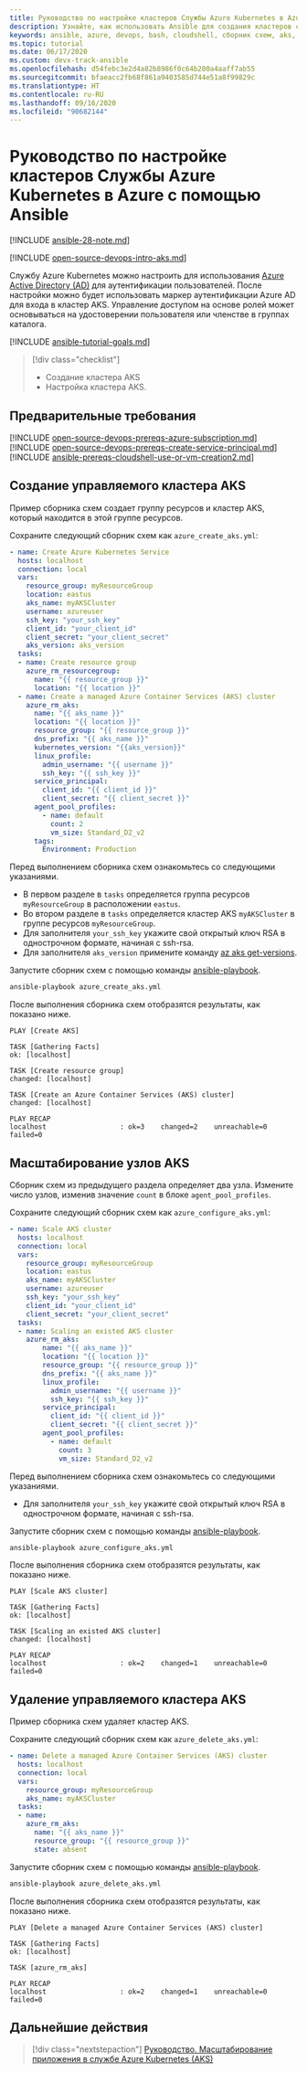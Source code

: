 ```yaml
---
title: Руководство по настройке кластеров Службы Azure Kubernetes в Azure с помощью Ansible
description: Узнайте, как использовать Ansible для создания кластеров службы Azure Kubernetes и управления ими в Azure.
keywords: ansible, azure, devops, bash, cloudshell, сборник схем, aks, контейнер, aks, kubernetes
ms.topic: tutorial
ms.date: 06/17/2020
ms.custom: devx-track-ansible
ms.openlocfilehash: d54febc3e2d4a82b8986f0c64b200a4aaff7ab55
ms.sourcegitcommit: bfaeacc2fb68f861a9403585d744e51a8f99829c
ms.translationtype: HT
ms.contentlocale: ru-RU
ms.lasthandoff: 09/16/2020
ms.locfileid: "90682144"
---
```

# <a name="tutorial-configure-azure-kubernetes-service-aks-clusters-in-azure-using-ansible"></a>Руководство по настройке кластеров Службы Azure Kubernetes в Azure с помощью Ansible

[!INCLUDE [ansible-28-note.md](includes/ansible-28-note.md)]

[!INCLUDE [open-source-devops-intro-aks.md](../includes/open-source-devops-intro-aks.md)]

Службу Azure Kubernetes можно настроить для использования [Azure Active Directory (AD)](/azure/active-directory/) для аутентификации пользователей. После настройки можно будет использовать маркер аутентификации Azure AD для входа в кластер AKS. Управление доступом на основе ролей может основываться на удостоверении пользователя или членстве в группах каталога.

[!INCLUDE [ansible-tutorial-goals.md](includes/ansible-tutorial-goals.md)]

> [!div class="checklist"]
>
> * Создание кластера AKS
> * Настройка кластера AKS.

## <a name="prerequisites"></a>Предварительные требования

[!INCLUDE [open-source-devops-prereqs-azure-subscription.md](../includes/open-source-devops-prereqs-azure-subscription.md)]
[!INCLUDE [open-source-devops-prereqs-create-service-principal.md](../includes/open-source-devops-prereqs-create-service-principal.md)]
[!INCLUDE [ansible-prereqs-cloudshell-use-or-vm-creation2.md](includes/ansible-prereqs-cloudshell-use-or-vm-creation2.md)]

## <a name="create-a-managed-aks-cluster"></a>Создание управляемого кластера AKS

Пример сборника схем создает группу ресурсов и кластер AKS, который находится в этой группе ресурсов.

Сохраните следующий сборник схем как `azure_create_aks.yml`:

```yml
- name: Create Azure Kubernetes Service
  hosts: localhost
  connection: local
  vars:
    resource_group: myResourceGroup
    location: eastus
    aks_name: myAKSCluster
    username: azureuser
    ssh_key: "your_ssh_key"
    client_id: "your_client_id"
    client_secret: "your_client_secret"
    aks_version: aks_version
  tasks:
  - name: Create resource group
    azure_rm_resourcegroup:
      name: "{{ resource_group }}"
      location: "{{ location }}"
  - name: Create a managed Azure Container Services (AKS) cluster
    azure_rm_aks:
      name: "{{ aks_name }}"
      location: "{{ location }}"
      resource_group: "{{ resource_group }}"
      dns_prefix: "{{ aks_name }}"
      kubernetes_version: "{{aks_version}}"
      linux_profile:
        admin_username: "{{ username }}"
        ssh_key: "{{ ssh_key }}"
      service_principal:
        client_id: "{{ client_id }}"
        client_secret: "{{ client_secret }}"
      agent_pool_profiles:
        - name: default
          count: 2
          vm_size: Standard_D2_v2
      tags:
        Environment: Production
```

Перед выполнением сборника схем ознакомьтесь со следующими указаниями.

- В первом разделе в `tasks` определяется группа ресурсов `myResourceGroup` в расположении `eastus`.
- Во втором разделе в `tasks` определяется кластер AKS `myAKSCluster` в группе ресурсов `myResourceGroup`.
- Для заполнителя `your_ssh_key` укажите свой открытый ключ RSA в однострочном формате, начиная с ssh-rsa.
- Для заполнителя `aks_version` примените команду [az aks get-versions](/cli/azure/aks#az-aks-get-versions).

Запустите сборник схем с помощью команды [ansible-playbook](https://docs.ansible.com/ansible/latest/cli/ansible-playbook.html).

```bash
ansible-playbook azure_create_aks.yml
```

После выполнения сборника схем отобразятся результаты, как показано ниже.

```Output
PLAY [Create AKS] 

TASK [Gathering Facts] 
ok: [localhost]

TASK [Create resource group] 
changed: [localhost]

TASK [Create an Azure Container Services (AKS) cluster] 
changed: [localhost]

PLAY RECAP 
localhost                  : ok=3    changed=2    unreachable=0    failed=0
```

## <a name="scale-aks-nodes"></a>Масштабирование узлов AKS

Сборник схем из предыдущего раздела определяет два узла. Измените число узлов, изменив значение `count` в блоке `agent_pool_profiles`.

Сохраните следующий сборник схем как `azure_configure_aks.yml`:

```yml
- name: Scale AKS cluster
  hosts: localhost
  connection: local
  vars:
    resource_group: myResourceGroup
    location: eastus
    aks_name: myAKSCluster
    username: azureuser
    ssh_key: "your_ssh_key"
    client_id: "your_client_id"
    client_secret: "your_client_secret"
  tasks:
  - name: Scaling an existed AKS cluster
    azure_rm_aks:
        name: "{{ aks_name }}"
        location: "{{ location }}"
        resource_group: "{{ resource_group }}"
        dns_prefix: "{{ aks_name }}"
        linux_profile:
          admin_username: "{{ username }}"
          ssh_key: "{{ ssh_key }}"
        service_principal:
          client_id: "{{ client_id }}"
          client_secret: "{{ client_secret }}"
        agent_pool_profiles:
          - name: default
            count: 3
            vm_size: Standard_D2_v2
```

Перед выполнением сборника схем ознакомьтесь со следующими указаниями.

- Для заполнителя `your_ssh_key` укажите свой открытый ключ RSA в однострочном формате, начиная с ssh-rsa.

Запустите сборник схем с помощью команды [ansible-playbook](https://docs.ansible.com/ansible/latest/cli/ansible-playbook.html).

```bash
ansible-playbook azure_configure_aks.yml
```

После выполнения сборника схем отобразятся результаты, как показано ниже.

```Output
PLAY [Scale AKS cluster] 

TASK [Gathering Facts] 
ok: [localhost]

TASK [Scaling an existed AKS cluster] 
changed: [localhost]

PLAY RECAP 
localhost                  : ok=2    changed=1    unreachable=0    failed=0
```

## <a name="delete-a-managed-aks-cluster"></a>Удаление управляемого кластера AKS

Пример сборника схем удаляет кластер AKS.

Сохраните следующий сборник схем как `azure_delete_aks.yml`:


```yml
- name: Delete a managed Azure Container Services (AKS) cluster
  hosts: localhost
  connection: local
  vars:
    resource_group: myResourceGroup
    aks_name: myAKSCluster
  tasks:
  - name:
    azure_rm_aks:
      name: "{{ aks_name }}"
      resource_group: "{{ resource_group }}"
      state: absent
  ```

Запустите сборник схем с помощью команды [ansible-playbook](https://docs.ansible.com/ansible/latest/cli/ansible-playbook.html).

```bash
ansible-playbook azure_delete_aks.yml
```

После выполнения сборника схем отобразятся результаты, как показано ниже.

```Output
PLAY [Delete a managed Azure Container Services (AKS) cluster] 

TASK [Gathering Facts] 
ok: [localhost]

TASK [azure_rm_aks] 

PLAY RECAP 
localhost                  : ok=2    changed=1    unreachable=0    failed=0
```

## <a name="next-steps"></a>Дальнейшие действия

> [!div class="nextstepaction"]
> [Руководство. Масштабирование приложения в службе Azure Kubernetes (AKS)](/azure/aks/tutorial-kubernetes-scale)